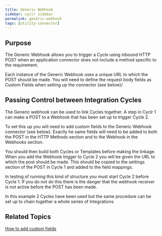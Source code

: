 ```yaml
---
title: Generic Webhook
sidebar: cyclr_sidebar
permalink: generic-webhook
tags: [utility-connector]
---
```


## Purpose

The Generic Webhook allows you to trigger a Cycle using inbound HTTP POST when an application connector does not include a method specific to the requirement.

Each instance of the Generic Webhook uses a unique URL to which the POST should be made.  You will need to define the request body fields as Custom Fields when setting up the connector (see below)/

## Passing Control between Integration Cycles

The Generic webhook can be used to link Cycles together.  A step in Cyclr 1 can make a POST to a Webhook that has been set up to trigger Cycle 2.

To set this up you will need to add custom fields to the Generic Webhook connector (see below).  Exactly he same fields will need to be added to both the POST in the HTTP Methods section and to the Webhook in the Webhooks section.

You should then build both Cycles or Templates before making the linkage.  When you add the Webhook trigger to Cycle 2 you will be given the URL to which the post should be made.  This should be copied to the settings section of the POST in Cycle 1 and added to the field mappings.

In testing of running this kind of structure you must start Cycle 2 before Cycle 1.  If you do not do this there is the danger that the webhook receiver is not active before the POST has been made.

In this example 2 Cycles have been used but the same procedure can be set up to chain together a whole series of Integrations.

## Related Topics

[How to add custom fields](./adding-custom-fields) 

